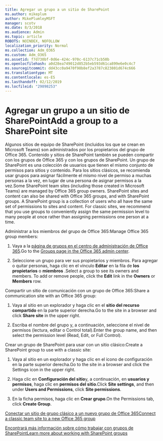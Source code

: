 ```yaml
---
title: Agregar un grupo a un sitio de SharePoint
ms.author: mikeplum
author: MikePlumleyMSFT
manager: scotv
ms.date: 8/3/2018
ms.audience: Admin
ms.topic: article
ROBOTS: NOINDEX, NOFOLLOW
localization_priority: Normal
ms.collection: Adm_O365
ms.custom: Adm_O365
ms.assetid: f7d730bf-0d6e-424c-970c-6137c71cb50b
ms.openlocfilehash: a0d28ea749012d852b5eb593d61ca899e6e0c4c7
ms.sourcegitcommit: dd43cc0a9470f98b8ef2a3787c823801d674c666
ms.translationtype: MT
ms.contentlocale: es-ES
ms.lasthandoff: 02/12/2019
ms.locfileid: "29898253"
---
```

# <a name="add-a-group-to-a-sharepoint-site"></a><span data-ttu-id="af61a-102">Agregar un grupo a un sitio de SharePoint</span><span class="sxs-lookup"><span data-stu-id="af61a-102">Add a group to a SharePoint site</span></span>

<span data-ttu-id="af61a-p101">Algunos sitios de equipo de SharePoint (incluidos los que se crean en Microsoft Teams) son administrados por los propietarios del grupo de Office 365. Contenido y sitios de SharePoint también se pueden compartir con los grupos de Office 365 y con los grupos de SharePoint. Un grupo de SharePoint es una colección de usuarios que tienen el mismo conjunto de permisos para sitios y contenido. Para los sitios clásicos, se recomienda usar grupos para asignar fácilmente el mismo nivel de permiso a muchas personas a la vez, en lugar de una persona de asignar permisos a la vez.</span><span class="sxs-lookup"><span data-stu-id="af61a-p101">Some SharePoint team sites (including those created in Microsoft Teams) are managed by Office 365 group owners. SharePoint sites and content can also be shared with Office 365 groups, and with SharePoint groups. A SharePoint group is a collection of users who all have the same set of permissions to sites and content. For classic sites, we recommend that you use groups to conveniently assign the same permission level to many people at once rather than assigning permissions one person at a time.</span></span>
  
<span data-ttu-id="af61a-107">Administrar a los miembros del grupo de Office 365:</span><span class="sxs-lookup"><span data-stu-id="af61a-107">Manage Office 365 group members:</span></span>
  
1. <span data-ttu-id="af61a-108">Vaya a la [página de grupos en el centro de administración de Office 365](https://portal.office.com/adminportal/home#/groups).</span><span class="sxs-lookup"><span data-stu-id="af61a-108">Go to the [Groups page in the Office 365 admin center](https://portal.office.com/adminportal/home#/groups).</span></span>
    
2. <span data-ttu-id="af61a-p102">Seleccione un grupo para ver sus propietarios y miembros. Para agregar o quitar personas, haga clic en el vínculo **Editar** en la fila de **los propietarios** o **miembros** .</span><span class="sxs-lookup"><span data-stu-id="af61a-p102">Select a group to see its owners and members. To add or remove people, click the **Edit** link in the **Owners** or **Members** row.</span></span> 
    
<span data-ttu-id="af61a-111">Compartir un sitio de comunicación con un grupo de Office 365:</span><span class="sxs-lookup"><span data-stu-id="af61a-111">Share a communication site with an Office 365 group:</span></span>
  
1. <span data-ttu-id="af61a-112">Vaya al sitio en un explorador y haga clic en el **sitio del recurso compartido** en la parte superior derecha.</span><span class="sxs-lookup"><span data-stu-id="af61a-112">Go to the site in a browser and click **Share site** in the upper right.</span></span> 
    
2. <span data-ttu-id="af61a-113">Escriba el nombre del grupo y, a continuación, seleccione el nivel de permisos (lectura, editar o Control total).</span><span class="sxs-lookup"><span data-stu-id="af61a-113">Enter the group name, and then select the permission level (Read, Edit, or Full Control).</span></span>
    
<span data-ttu-id="af61a-114">Crear un grupo de SharePoint para usar con un sitio clásico:</span><span class="sxs-lookup"><span data-stu-id="af61a-114">Create a SharePoint group to use with a classic site:</span></span>
  
1. <span data-ttu-id="af61a-115">Vaya al sitio en un explorador y haga clic en el icono de configuración en la parte superior derecha.</span><span class="sxs-lookup"><span data-stu-id="af61a-115">Go to the site in a browser and click the Settings icon in the upper right.</span></span>
    
2. <span data-ttu-id="af61a-116">Haga clic en **Configuración del sitio**y, a continuación, en **usuarios y permisos**, haga clic en **permisos del sitio**.</span><span class="sxs-lookup"><span data-stu-id="af61a-116">Click **Site settings**, and then under **Users and Permissions**, click **Site permissions**.</span></span>
    
3. <span data-ttu-id="af61a-117">En la ficha permisos, haga clic en **Crear grupo**.</span><span class="sxs-lookup"><span data-stu-id="af61a-117">On the Permissions tab, click **Create Group**.</span></span>
    
[<span data-ttu-id="af61a-118">Conectar un sitio de grupo clásico a un nuevo grupo de Office 365</span><span class="sxs-lookup"><span data-stu-id="af61a-118">Connect a classic team site to a new Office 365 group</span></span>](https://go.microsoft.com/fwlink/?linkid=2008654)
  
[<span data-ttu-id="af61a-119">Encontrará más información sobre cómo trabajar con grupos de SharePoint</span><span class="sxs-lookup"><span data-stu-id="af61a-119">Learn more about working with SharePoint groups</span></span>](https://go.microsoft.com/fwlink/?linkid=874658)
  

